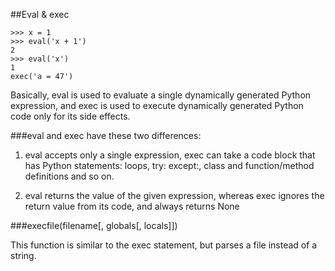##Eval & exec

    >>> x = 1
    >>> eval('x + 1')
    2
    >>> eval('x')
    1
    exec('a = 47')


Basically, eval is used to evaluate a single dynamically generated Python expression, 
and exec is used to execute dynamically generated Python code only for its side effects.

###eval and exec have these two differences:

1. eval accepts only a single expression, 
exec can take a code block that has Python statements: loops, try: except:, 
class and function/method definitions and so on.

2. eval returns the value of the given expression, whereas exec ignores the 
return value from its code, and always returns None

###execfile(filename[, globals[, locals]])

This function is similar to the exec statement, but parses a file instead of a string.


